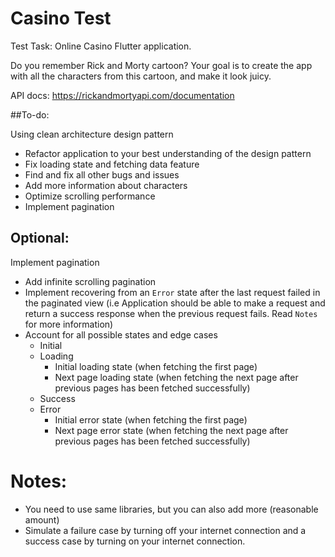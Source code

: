 # Casino Test

Test Task: Online Casino Flutter application.

Do you remember Rick and Morty cartoon? 
Your goal is to create the app with all the characters from this cartoon, and make it look juicy.

API docs: https://rickandmortyapi.com/documentation

##To-do:

Using clean architecture design pattern
- Refactor application to your best understanding of the design pattern
- Fix loading state and fetching data feature
- Find and fix all other bugs and issues
- Add more information about characters
- Optimize scrolling performance
- Implement pagination

## Optional:
Implement pagination
- Add infinite scrolling pagination
- Implement recovering from an `Error` state after the last request failed in the paginated view (i.e Application should be able to make a request and return a success response when the previous request fails. Read `Notes` for more information)
- Account for all possible states and edge cases
    - Initial
    - Loading
        - Initial loading state (when fetching the first page)
        - Next page loading state (when fetching the next page after previous pages has been fetched successfully)
    - Success
    - Error 
        - Initial error state (when fetching the first page)
        - Next page error state (when fetching the next page after previous pages has been fetched successfully)


# Notes:
- You need to use same libraries, but you can also add more (reasonable amount)
- Simulate a failure case by turning off your internet connection and a success case by turning on your internet connection.
